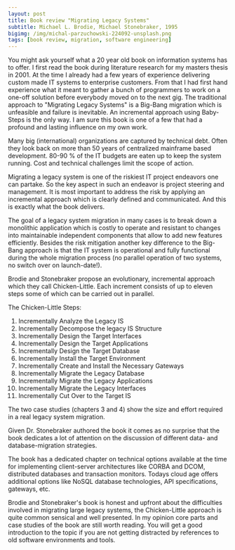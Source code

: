 ```yaml
---
layout: post
title: Book review "Migrating Legacy Systems"
subtitle: Michael L. Brodie, Michael Stonebraker, 1995
bigimg: /img/michal-parzuchowski-224092-unsplash.png
tags: [book review, migration, software engineering]
---
```


You might ask yourself what a 20 year old book on information systems has to offer. I first read the book during literature research for my masters thesis in 2001. At the time I already had a few years of experience delivering custom made IT systems to enterprise customers. From that I had first hand experience what it meant to gather a bunch of programmers to work on a one-off solution before everybody moved on to the next gig. The traditional approach to "Migrating Legacy Systems" is a Big-Bang migration which is unfeasible and failure is inevitable. An incremental approach using Baby-Steps is the only way. I am sure this book is one of a few that had a profound and lasting influence on my own work. 

Many big (international) organizations are captured by technical debt. Often they look back on more than 50 years of centralized mainframe based development. 80-90 % of the IT budgets are eaten up to keep the system running. Cost and technical challenges limit the scope of action.

Migrating a legacy system is one of the riskiest IT project endeavors one can partake. So the key aspect in such an endeavor is project steering and management. It is most important to address the risk by applying an incremental approach which is clearly defined and communicated. And this is exactly what the book delivers.

The goal of a legacy system migration in many cases is to break down a monolithic application which is costly to operate and resistant to changes into maintainable independent components that allow to add new features efficiently. Besides the risk mitigation another key difference to the Big-Bang approach is that the IT system is operational and fully functional during the whole migration process (no parallel operation of two systems, no switch over on launch-date!).

Brodie and Stonebraker propose an evolutionary, incremental approach which they call Chicken-Little. Each increment consists of up to eleven steps some of which can be carried out in parallel.

The Chicken-Little Steps:

1. Incrementally Analyze the Legacy IS
2. Incrementally Decompose the legacy IS Structure
3. Incrementally Design the Target Interfaces
4. Incrementally Design the Target Applications
5. Incrementally Design the Target Database
6. Incrementally Install the Target Environment
7. Incrementally Create and Install the Necessary Gateways
8. Incrementally Migrate the Legacy Database
9. Incrementally Migrate the Legacy Applications
10. Incrementally Migrate the Legacy Interfaces
11. Incrementally Cut Over to the Target IS

The two case studies (chapters 3 and 4) show the size and effort required in a real legacy system migration.

Given Dr. Stonebraker authored the book it comes as no surprise that the book dedicates a lot of attention on the discussion of different data- and database-migration strategies.

The book has a dedicated chapter on technical options available at the time for implementing client-server architectures like CORBA and DCOM, distributed databases and transaction monitors. Todays cloud age offers additional options like NoSQL database technologies, API specifications, gateways, etc.

Brodie and Stonebraker's book is honest and upfront about the difficulties involved in migrating large legacy systems, the Chicken-Little approach is quite common sensical and well presented. In my opinion core parts and case studies of the book are still worth reading. You will get a good introduction to the topic if you are not getting distracted by references to old software environments and tools.
